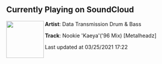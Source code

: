 ## Currently Playing on SoundCloud

[<img align="left" width="100" src="https://i1.sndcdn.com/artworks-X3431U2PytrRLeVr-zZIuUg-t500x500.jpg">](https://soundcloud.com/datatransmissiondnb/nookie-kaeya96-mix-metalheadz)

**Artist**: Data Transmission Drum & Bass 

**Track**: Nookie 'Kaeya'('96 Mix) [Metalheadz]

Last updated at 03/25/2021 17:22

